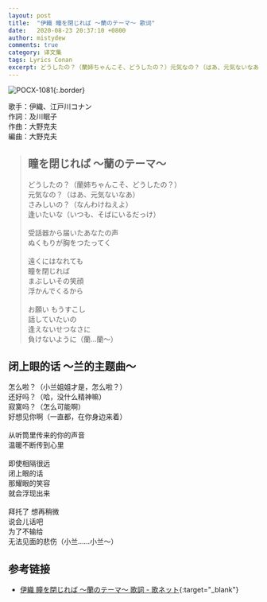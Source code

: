 ```yaml
---
layout: post
title:  "伊織 瞳を閉じれば 〜蘭のテーマ〜 歌词"
date:   2020-08-23 20:37:10 +0800
author: mistydew
comments: true
category: 译文集
tags: Lyrics Conan
excerpt: どうしたの？（蘭姉ちゃんこそ、どうしたの？）元気なの？（はあ、元気ないなあ）さみしいの？（なんわけねえよ）逢いたいな。（いつも、そばにいるだっけ）
---
```

![POCX-1081](https://www.generasia.com/w/images/5/58/IORI_BGI_A.jpg){:.border}

歌手：伊織、江戸川コナン<br>
作詞：及川眠子<br>
作曲：大野克夫<br>
編曲：大野克夫

<blockquote class="lyric-original">
  <h2>瞳を閉じれば 〜蘭のテーマ〜</h2>
  <p>
    どうしたの？（蘭姉ちゃんこそ、どうしたの？）<br>
    元気なの？（はあ、元気ないなあ）<br>
    さみしいの？（なんわけねえよ）<br>
    逢いたいな（いつも、そばにいるだっけ）<br>
    <br>
    受話器から届いたあなたの声<br>
    ぬくもりが胸をつたってく<br>
    <br>
    遠くにはなれても<br>
    瞳を閉じれば<br>
    まぶしいその笑顔<br>
    浮かんでくるから<br>
    <br>
    お願い もうすこし<br>
    話していたいの<br>
    逢えないせつなさに<br>
    負けないように（蘭…蘭〜）
  </p>
</blockquote>

<div class="lyric-translation">
  <h2>闭上眼的话 ～兰的主题曲～</h2>
  <p>
    怎么啦？（小兰姐姐才是，怎么啦？）<br>
    还好吗？（哈，没什么精神嘛）<br>
    寂寞吗？（怎么可能啊）<br>
    好想见你啊（一直都，在你身边来着）<br>
    <br>
    从听筒里传来的你的声音<br>
    温暖不断传到心里<br>
    <br>
    即使相隔很远<br>
    闭上眼的话<br>
    那耀眼的笑容<br>
    就会浮现出来<br>
    <br>
    拜托了 想再稍微<br>
    说会儿话吧<br>
    为了不输给<br>
    无法见面的悲伤（小兰……小兰～）
  </p>
</div>

## 参考链接

* [伊織 瞳を閉じれば 〜蘭のテーマ〜 歌詞 - 歌ネット](https://www.uta-net.com/song/58235/){:target="_blank"}
